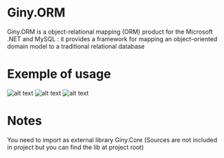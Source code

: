 # Giny.ORM

Giny.ORM is a object-relational mapping (ORM) product for the Microsoft .NET and MySQL : it provides a framework for mapping an object-oriented domain model to a traditional relational database 

# Exemple of usage

![alt text](https://puu.sh/EyFXY/b8b275b2c3.png) 
![alt text](https://puu.sh/EyG23/23b75857a7.png) 
![alt text](https://puu.sh/EyG1I/a8445f58ee.png) 

# Notes

You need to import as external library Giny.Core (Sources are not included in project but you can find the lib at project root)
